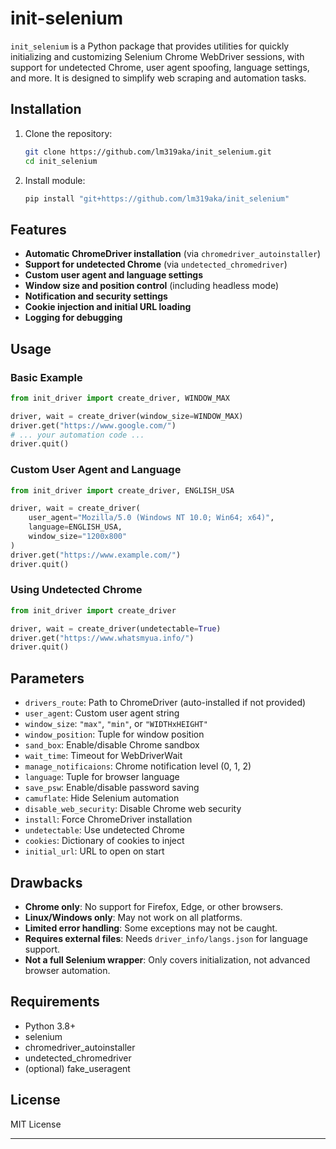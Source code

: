 # init-selenium

`init_selenium` is a Python package that provides utilities for quickly initializing and customizing Selenium Chrome WebDriver sessions, with support for undetected Chrome, user agent spoofing, language settings, and more. It is designed to simplify web scraping and automation tasks.

## Installation

1. Clone the repository:
   ```bash
   git clone https://github.com/lm319aka/init_selenium.git
   cd init_selenium
   ```

2. Install module:
   ```bash
   pip install "git+https://github.com/lm319aka/init_selenium"
   ```

## Features

- **Automatic ChromeDriver installation** (via `chromedriver_autoinstaller`)
- **Support for undetected Chrome** (via `undetected_chromedriver`)
- **Custom user agent and language settings**
- **Window size and position control** (including headless mode)
- **Notification and security settings**
- **Cookie injection and initial URL loading**
- **Logging for debugging**

## Usage

### Basic Example

```python
from init_driver import create_driver, WINDOW_MAX

driver, wait = create_driver(window_size=WINDOW_MAX)
driver.get("https://www.google.com/")
# ... your automation code ...
driver.quit()
```

### Custom User Agent and Language

```python
from init_driver import create_driver, ENGLISH_USA

driver, wait = create_driver(
    user_agent="Mozilla/5.0 (Windows NT 10.0; Win64; x64)",
    language=ENGLISH_USA,
    window_size="1200x800"
)
driver.get("https://www.example.com/")
driver.quit()
```

### Using Undetected Chrome

```python
from init_driver import create_driver

driver, wait = create_driver(undetectable=True)
driver.get("https://www.whatsmyua.info/")
driver.quit()
```

## Parameters

- `drivers_route`: Path to ChromeDriver (auto-installed if not provided)
- `user_agent`: Custom user agent string
- `window_size`: `"max"`, `"min"`, or `"WIDTHxHEIGHT"`
- `window_position`: Tuple for window position
- `sand_box`: Enable/disable Chrome sandbox
- `wait_time`: Timeout for WebDriverWait
- `manage_notificaions`: Chrome notification level (0, 1, 2)
- `language`: Tuple for browser language
- `save_psw`: Enable/disable password saving
- `camuflate`: Hide Selenium automation
- `disable_web_security`: Disable Chrome web security
- `install`: Force ChromeDriver installation
- `undetectable`: Use undetected Chrome
- `cookies`: Dictionary of cookies to inject
- `initial_url`: URL to open on start

## Drawbacks

- **Chrome only**: No support for Firefox, Edge, or other browsers.
- **Linux/Windows only**: May not work on all platforms.
- **Limited error handling**: Some exceptions may not be caught.
- **Requires external files**: Needs `driver_info/langs.json` for language support.
- **Not a full Selenium wrapper**: Only covers initialization, not advanced browser automation.

## Requirements

- Python 3.8+
- selenium
- chromedriver_autoinstaller
- undetected_chromedriver
- (optional) fake_useragent

## License

MIT License

---
